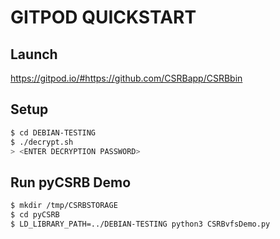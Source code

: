 # GITPOD QUICKSTART

## Launch
https://gitpod.io/#https://github.com/CSRBapp/CSRBbin

## Setup
```sh
$ cd DEBIAN-TESTING
$ ./decrypt.sh
> <ENTER DECRYPTION PASSWORD>
```

## Run pyCSRB Demo
```sh
$ mkdir /tmp/CSRBSTORAGE
$ cd pyCSRB
$ LD_LIBRARY_PATH=../DEBIAN-TESTING python3 CSRBvfsDemo.py
```

